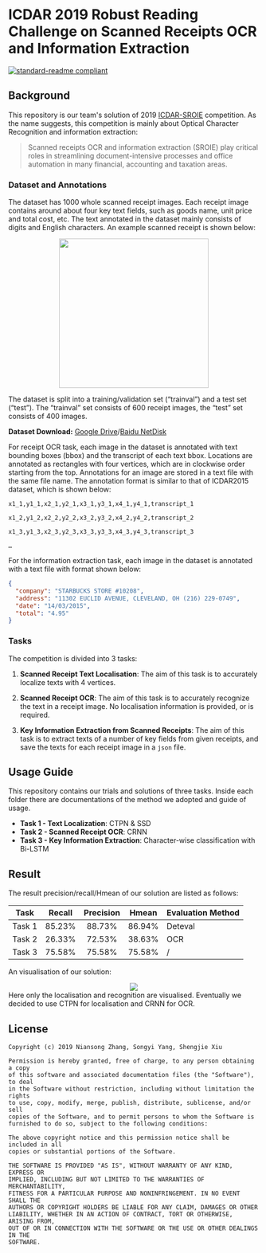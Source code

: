 # ICDAR 2019 Robust Reading Challenge on Scanned Receipts OCR and Information Extraction

[![standard-readme compliant](https://img.shields.io/badge/readme%20style-standard-brightgreen.svg?style=flat-square)](https://github.com/RichardLitt/standard-readme)

## Background

This repository is our team's solution of 2019 [ICDAR-SROIE](https://rrc.cvc.uab.es/?ch=13&com=introduction) competition. As the name suggests, this competition is mainly about Optical Character Recognition and information extraction:

> Scanned receipts OCR and information extraction (SROIE) play critical roles in streamlining document-intensive processes and office automation in many financial, accounting and taxation areas.

### Dataset and Annotations

The dataset has 1000 whole scanned receipt images. Each receipt image contains around about four key text fields, such as goods name, unit price and total cost, etc. The text annotated in the dataset mainly consists of digits and English characters. An example scanned receipt is shown below:

<div align=center><img src="./Media/data_sample.jpg" width="300"/></div>

The dataset is split into a training/validation set (“trainval”) and a test set (“test”). The “trainval” set consists of 600 receipt images, the “test” set consists of 400 images.

**Dataset Download:** [Google Drive](https://drive.google.com/open?id=1ShItNWXyiY1tFDM5W02bceHuJjyeeJl2)/[Baidu NetDisk](https://pan.baidu.com/s/1a57eKCSq8SV8Njz8-jO4Ww#list/path=%2FSROIE2019&parentPath=%2F)

For receipt OCR task, each image in the dataset is annotated with text bounding boxes (bbox) and the transcript of each text bbox. Locations are annotated as rectangles with four vertices, which are in clockwise order starting from the top. Annotations for an image are stored in a text file with the same file name. The annotation format is similar to that of ICDAR2015 dataset, which is shown below:

```
x1_1,y1_1,x2_1,y2_1,x3_1,y3_1,x4_1,y4_1,transcript_1

x1_2,y1_2,x2_2,y2_2,x3_2,y3_2,x4_2,y4_2,transcript_2

x1_3,y1_3,x2_3,y2_3,x3_3,y3_3,x4_3,y4_3,transcript_3

…
```

For the information extraction task, each image in the dataset is annotated with a text file with format shown below:

```json
{
  "company": "STARBUCKS STORE #10208",
  "address": "11302 EUCLID AVENUE, CLEVELAND, OH (216) 229-0749",
  "date": "14/03/2015",
  "total": "4.95"
}
```

### Tasks

The competition is divided into 3 tasks:

1. **Scanned Receipt Text Localisation**: The aim of this task is to accurately localize texts with 4 vertices.

2. **Scanned Receipt OCR**: The aim of this task is to accurately recognize the text in a receipt image. No localisation information is provided, or is required.

3. **Key Information Extraction from Scanned Receipts**: The aim of this task is to extract texts of a number of key fields from given receipts, and save the texts for each receipt image in a `json` file.

## Usage Guide

This repository contains our trials and solutions of three tasks. Inside each folder there are documentations of the method we adopted and guide of usage.

- **Task 1 - Text Localization**: CTPN & SSD
- **Task 2 - Scanned Receipt OCR**: CRNN
- **Task 3 - Key Information Extraction**: Character-wise classification with Bi-LSTM

## Result

The result precision/recall/Hmean of our solution are listed as follows:

|  Task  | Recall | Precision | Hmean  | Evaluation Method |
| :----: | :----: | :-------: | :----: | :---------------- |
| Task 1 | 85.23% |  88.73%   | 86.94% | Deteval           |
| Task 2 | 26.33% |  72.53%   | 38.63% | OCR               |
| Task 3 | 75.58% |  75.58%   | 75.58% | /                 |

An visualisation of our solution:

<div align=center><img src="./Media/result.png"/></div>
Here only the localisation and recognition are visualised. Eventually we decided to use CTPN for localisation and CRNN for OCR.

## License

```
Copyright (c) 2019 Niansong Zhang, Songyi Yang, Shengjie Xiu

Permission is hereby granted, free of charge, to any person obtaining a copy
of this software and associated documentation files (the "Software"), to deal
in the Software without restriction, including without limitation the rights
to use, copy, modify, merge, publish, distribute, sublicense, and/or sell
copies of the Software, and to permit persons to whom the Software is
furnished to do so, subject to the following conditions:

The above copyright notice and this permission notice shall be included in all
copies or substantial portions of the Software.

THE SOFTWARE IS PROVIDED "AS IS", WITHOUT WARRANTY OF ANY KIND, EXPRESS OR
IMPLIED, INCLUDING BUT NOT LIMITED TO THE WARRANTIES OF MERCHANTABILITY,
FITNESS FOR A PARTICULAR PURPOSE AND NONINFRINGEMENT. IN NO EVENT SHALL THE
AUTHORS OR COPYRIGHT HOLDERS BE LIABLE FOR ANY CLAIM, DAMAGES OR OTHER
LIABILITY, WHETHER IN AN ACTION OF CONTRACT, TORT OR OTHERWISE, ARISING FROM,
OUT OF OR IN CONNECTION WITH THE SOFTWARE OR THE USE OR OTHER DEALINGS IN THE
SOFTWARE.
```
